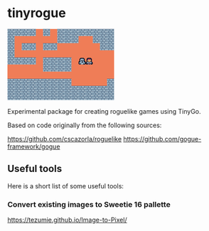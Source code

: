 # tinyrogue

![example screenshot](./images/hello.png)

Experimental package for creating roguelike games using TinyGo.

Based on code originally from the following sources:

https://github.com/cscazorla/roguelike
https://github.com/gogue-framework/gogue


## Useful tools

Here is a short list of some useful tools:

### Convert existing images to Sweetie 16 pallette
https://tezumie.github.io/Image-to-Pixel/
